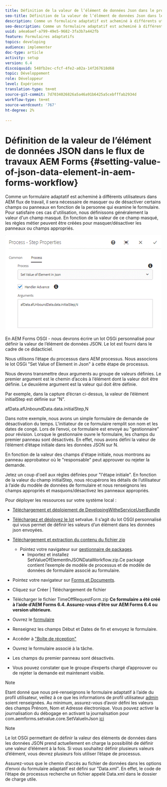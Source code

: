 ```yaml
---
title: Définition de la valeur de l’élément de données Json dans le processus AEM Forms
seo-title: Définition de la valeur de l’élément de données Json dans le processus AEM Forms
description: Comme un formulaire adaptatif est acheminé à différents utilisateurs dans AEM flux de travail, il sera nécessaire de masquer ou de désactiver certains champs ou panneaux en fonction de la personne qui examine le formulaire. Pour satisfaire ces cas d'utilisation, nous définissons généralement la valeur d'un champ masqué. En fonction de la valeur de ce champ masqué, les règles métier peuvent être créées pour masquer/désactiver les panneaux ou champs appropriés.
seo-description: Comme un formulaire adaptatif est acheminé à différents utilisateurs dans AEM flux de travail, il sera nécessaire de masquer ou de désactiver certains champs ou panneaux en fonction de la personne qui examine le formulaire. Pour satisfaire ces cas d'utilisation, nous définissons généralement la valeur d'un champ masqué. En fonction de la valeur de ce champ masqué, les règles métier peuvent être créées pour masquer/désactiver les panneaux ou champs appropriés.
uuid: a4ea6aef-a799-49e5-9682-3fa3b7a442fb
feature: Formulaires adaptatifs
topics: developing
audience: implementer
doc-type: article
activity: setup
version: 6.4
discoiquuid: 548fb2ec-cfcf-4fe2-a02a-14f267618d68
topic: Développement
role: Développeur
level: Expérience
translation-type: tm+mt
source-git-commit: 7d7034026826a5a46a91b6425a5cebfffab2934d
workflow-type: tm+mt
source-wordcount: '767'
ht-degree: 2%

---
```



# Définition de la valeur de l’élément de données JSON dans le flux de travaux AEM Forms {#setting-value-of-json-data-element-in-aem-forms-workflow}

Comme un formulaire adaptatif est acheminé à différents utilisateurs dans AEM flux de travail, il sera nécessaire de masquer ou de désactiver certains champs ou panneaux en fonction de la personne qui examine le formulaire. Pour satisfaire ces cas d&#39;utilisation, nous définissons généralement la valeur d&#39;un champ masqué. En fonction de la valeur de ce champ masqué, les règles métier peuvent être créées pour masquer/désactiver les panneaux ou champs appropriés.

![Définition de la valeur d’un élément dans les données json](assets/capture-3.gif)

En AEM Forms OSGI - nous devrons écrire un lot OSGi personnalisé pour définir la valeur de l’élément de données JSON. Le lot est fourni dans le cadre de ce didacticiel.

Nous utilisons l’étape du processus dans AEM processus. Nous associons le lot OSGi &quot;Set Value of Element in Json&quot; à cette étape de processus.

Nous devons transmettre deux arguments au groupe de valeurs définies. Le premier argument est le chemin d’accès à l’élément dont la valeur doit être définie. Le deuxième argument est la valeur qui doit être définie.

Par exemple, dans la capture d’écran ci-dessus, la valeur de l’élément initialStep est définie sur &quot;N&quot;.

afData.afUnboundData.data.initialStep,N

Dans notre exemple, nous avons un simple formulaire de demande de désactivation du temps. L&#39;initiateur de ce formulaire remplit son nom et les dates de congé. Lors de l’envoi, ce formulaire est envoyé au &quot;gestionnaire&quot; pour révision. Lorsque le gestionnaire ouvre le formulaire, les champs du premier panneau sont désactivés. En effet, nous avons défini la valeur de l’élément d’étape initiale dans les données JSON sur N.

En fonction de la valeur des champs d&#39;étape initiale, nous montrons au panneau approbateur où le &quot;responsable&quot; peut approuver ou rejeter la demande.

Jetez un coup d&#39;oeil aux règles définies pour &quot;l&#39;étape initiale&quot;. En fonction de la valeur du champ initialStep, nous récupérons les détails de l’utilisateur à l’aide du modèle de données de formulaire et nous renseignons les champs appropriés et masquons/désactivez les panneaux appropriés.

Pour déployer les ressources sur votre système local :

* [Téléchargement et déploiement de DevelopingWitheServiceUserBundle](/help/forms/assets/common-osgi-bundles/DevelopingWithServiceUser.jar)

* [Téléchargez et déployez le lot](/help/forms/assets/common-osgi-bundles/SetValueApp.core-1.0-SNAPSHOT.jar) setvalue. Il s’agit du lot OSGI personnalisé qui vous permet de définir les valeurs d’un élément dans les données json envoyées.

* [Téléchargement et extraction du contenu du fichier zip](assets/set-value-jsondata.zip)
   * Pointez votre navigateur sur [gestionnaire de packages](http://localhost:4502/crx/packmgr/index.jsp).
      * Importez et installez SetValueOfElementInJSONDataWorkflow.zip.Ce package contient l’exemple de modèle de processus et de modèle de données de formulaire associé au formulaire.

* Pointez votre navigateur sur [Forms et Documents](http://localhost:4502/aem/forms.html/content/dam/formsanddocuments).
* Cliquez sur Créer | Téléchargement de fichier
* Télécharger le fichier TimeOffRequestForm.zip
   **Ce formulaire a été créé à l’aide d’AEM Forms 6.4. Assurez-vous d’être sur AEM Forms 6.4 ou version ultérieure.**
* Ouvrez le [formulaire](http://localhost:4502/content/dam/formsanddocuments/timeoffrequest/jcr:content?wcmmode=disabled)
* Renseignez les champs Début et Dates de fin et envoyez le formulaire.
* Accéder à [&quot;Boîte de réception&quot;](http://localhost:4502/aem/inbox)
* Ouvrez le formulaire associé à la tâche.
* Les champs du premier panneau sont désactivés.
* Vous pouvez constater que le groupe d’experts chargé d’approuver ou de rejeter la demande est maintenant visible.

>[!NOTE]
>
>Etant donné que nous pré-renseignons le formulaire adaptatif à l’aide du profil utilisateur, veillez à ce que les informations de profil utilisateur [admin ](http://localhost:4502/security/users.html) soient renseignées. Au minimum, assurez-vous d’avoir défini les valeurs des champs Prénom, Nom et Adresse électronique.
>Vous pouvez activer la journalisation du débogage en activant la journalisation pour com.aemforms.setvalue.core.SetValueInJson [ici](http://localhost:4502/system/console/slinglog)

>[!NOTE]
>
>Le lot OSGi permettant de définir la valeur des éléments de données dans les données JSON prend actuellement en charge la possibilité de définir une valeur d’élément à la fois. Si vous souhaitez définir plusieurs valeurs d’élément, vous devrez plusieurs fois utiliser l’étape de processus.
>
>Assurez-vous que le chemin d’accès au fichier de données dans les options d’envoi du formulaire adaptatif est défini sur &quot;Data.xml&quot;. En effet, le code de l’étape de processus recherche un fichier appelé Data.xml dans le dossier de charge utile.
